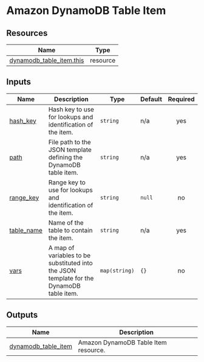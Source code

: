 # Amazon DynamoDB Table Item

## Resources

| Name | Type |
|------|------|
| [dynamodb_table_item.this](https://registry.terraform.io/providers/hashicorp/dynamodb/latest/docs/resources/table_item) | resource |

## Inputs

| Name | Description | Type | Default | Required |
|------|-------------|------|---------|:--------:|
| <a name="input_hash_key"></a> [hash\_key](#input\_hash\_key) | Hash key to use for lookups and identification of the item. | `string` | n/a | yes |
| <a name="input_path"></a> [path](#input\_path) | File path to the JSON template defining the DynamoDB table item. | `string` | n/a | yes |
| <a name="input_range_key"></a> [range\_key](#input\_range\_key) | Range key to use for lookups and identification of the item. | `string` | `null` | no |
| <a name="input_table_name"></a> [table\_name](#input\_table\_name) | Name of the table to contain the item. | `string` | n/a | yes |
| <a name="input_vars"></a> [vars](#input\_vars) | A map of variables to be substituted into the JSON template for the DynamoDB table item. | `map(string)` | `{}` | no |

## Outputs

| Name | Description |
|------|-------------|
| <a name="output_dynamodb_table_item"></a> [dynamodb\_table\_item](#output\_dynamodb\_table\_item) | Amazon DynamoDB Table Item resource. |
